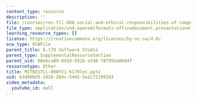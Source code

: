 ```yaml
---
content_type: resource
description: ''
file: /courses/res-tll-008-social-and-ethical-responsibilities-of-computing-serc-fall-2021/b3d886d53926264c54455a2c72199343_MITRESTLL-008F21-6170lec.pptx
file_type: application/vnd.openxmlformats-officedocument.presentationml.presentation
learning_resource_types: []
license: https://creativecommons.org/licenses/by-nc-sa/4.0/
ocw_type: OCWFile
parent_title: 6.170 Software Studio
parent_type: SupplementalResourceSection
parent_uid: 00ebca89-0d18-832b-af40-78795ba0684f
resourcetype: Other
title: MITRESTLL-008F21-6170lec.pptx
uid: b3d886d5-3926-264c-5445-5a2c72199343
video_metadata:
  youtube_id: null
---
```

